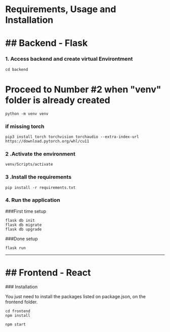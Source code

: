 # Requirements, Usage and Installation
<h1>## Backend - Flask</h1>

### 1. Access backend and create virtual Environtment
   
```cd backend```

# Proceed to Number #2 when "venv" folder is already created  
```python -m venv venv```

### if missing torch

```pip3 install torch torchvision torchaudio --extra-index-url https://download.pytorch.org/whl/cu11 ```

  
### 2 .Activate the environment

```venv/Scripts/activate```


### 3 .Install the requirements

```pip install -r requirements.txt```

### 4. Run the application 
###First time setup
```
flask db init
flask db migrate
flask db upgrade

```

###Done setup

```flask run```

-------------------------------------------------------------------------------------------------------------------
<h1>## Frontend - React</h1>
### Installation

You just need to install the packages listed on package.json, on the frontend folder.

```
cd frontend
npm install
```

`npm start`




